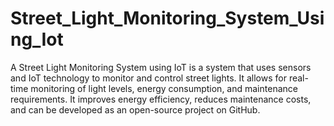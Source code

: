 # Street_Light_Monitoring_System_Using_Iot
A Street Light Monitoring System using IoT is a system that uses sensors and IoT technology to monitor and control street lights. It allows for real-time monitoring of light levels, energy consumption, and maintenance requirements. It improves energy efficiency, reduces maintenance costs, and can be developed as an open-source project on GitHub.
